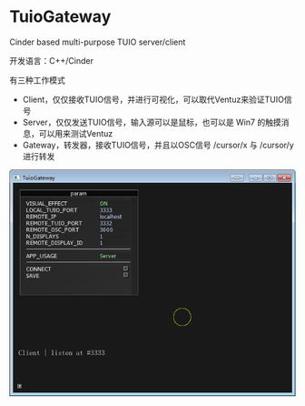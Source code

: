 TuioGateway
===========

Cinder based multi-purpose TUIO server/client

开发语言：C++/Cinder

有三种工作模式 
  * Client，仅仅接收TUIO信号，并进行可视化，可以取代Ventuz来验证TUIO信号
  * Server，仅仅发送TUIO信号，输入源可以是鼠标，也可以是 Win7 的触摸消息，可以用来测试Ventuz
  * Gateway，转发器，接收TUIO信号，并且以OSC信号 /cursor/x 与 /cursor/y 进行转发

![](/doc/screenshot.png "运行时截屏")

